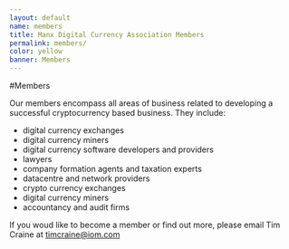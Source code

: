 ```yaml
---
layout: default
name: members
title: Manx Digital Currency Association Members
permalink: members/
color: yellow
banner: Members
---
```


#Members

Our members encompass all areas of business related to developing a successful cryptocurrency based business. They include:

* digital currency exchanges
* digital currency miners
* digital currency software developers and providers
* lawyers
* company formation agents and taxation experts
* datacentre and network providers
* crypto currency exchanges
* digital currency miners
* accountancy and audit firms

If you woud like to become a member or find out more, please email Tim Craine at [timcraine@iom.com](timcraine@iom.com)
